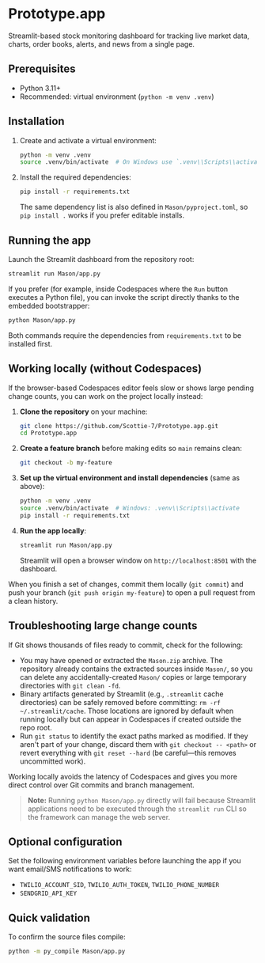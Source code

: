 # Prototype.app

Streamlit-based stock monitoring dashboard for tracking live market data, charts, order books, alerts, and news from a single page.

## Prerequisites
- Python 3.11+
- Recommended: virtual environment (``python -m venv .venv``)

## Installation
1. Create and activate a virtual environment:
   ```bash
   python -m venv .venv
   source .venv/bin/activate  # On Windows use `.venv\\Scripts\\activate`
   ```
2. Install the required dependencies:
   ```bash
   pip install -r requirements.txt
   ```
   The same dependency list is also defined in `Mason/pyproject.toml`, so `pip install .` works if you prefer editable installs.

## Running the app
Launch the Streamlit dashboard from the repository root:
```bash
streamlit run Mason/app.py
```

If you prefer (for example, inside Codespaces where the `Run` button executes a Python file), you can invoke the script directly thanks to the embedded bootstrapper:
```bash
python Mason/app.py
```
Both commands require the dependencies from `requirements.txt` to be installed first.

## Working locally (without Codespaces)
If the browser-based Codespaces editor feels slow or shows large pending change counts, you can work on the project locally instead:

1. **Clone the repository** on your machine:
   ```bash
   git clone https://github.com/Scottie-7/Prototype.app.git
   cd Prototype.app
   ```
2. **Create a feature branch** before making edits so `main` remains clean:
   ```bash
   git checkout -b my-feature
   ```
3. **Set up the virtual environment and install dependencies** (same as above):
   ```bash
   python -m venv .venv
   source .venv/bin/activate  # Windows: .venv\\Scripts\\activate
   pip install -r requirements.txt
   ```
4. **Run the app locally**:
   ```bash
   streamlit run Mason/app.py
   ```
   Streamlit will open a browser window on `http://localhost:8501` with the dashboard.

When you finish a set of changes, commit them locally (`git commit`) and push your branch (`git push origin my-feature`) to open a pull request from a clean history.

## Troubleshooting large change counts
If Git shows thousands of files ready to commit, check for the following:

- You may have opened or extracted the `Mason.zip` archive. The repository already contains the extracted sources inside `Mason/`, so you can delete any accidentally-created `Mason/` copies or large temporary directories with `git clean -fd`.
- Binary artifacts generated by Streamlit (e.g., `.streamlit` cache directories) can be safely removed before committing: `rm -rf ~/.streamlit/cache`. Those locations are ignored by default when running locally but can appear in Codespaces if created outside the repo root.
- Run `git status` to identify the exact paths marked as modified. If they aren't part of your change, discard them with `git checkout -- <path>` or revert everything with `git reset --hard` (be careful—this removes uncommitted work).

Working locally avoids the latency of Codespaces and gives you more direct control over Git commits and branch management.
> **Note:** Running `python Mason/app.py` directly will fail because Streamlit applications need to be executed through the `streamlit run` CLI so the framework can manage the web server.

## Optional configuration
Set the following environment variables before launching the app if you want email/SMS notifications to work:
- `TWILIO_ACCOUNT_SID`, `TWILIO_AUTH_TOKEN`, `TWILIO_PHONE_NUMBER`
- `SENDGRID_API_KEY`

## Quick validation
To confirm the source files compile:
```bash
python -m py_compile Mason/app.py
```
